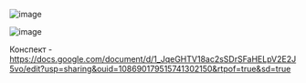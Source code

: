 ![image](https://user-images.githubusercontent.com/113089548/214920961-745fddb4-592f-4495-8ba9-b0ac0bd4eb9b.png)

![image](https://user-images.githubusercontent.com/113089548/214921004-d8a13b2a-0044-41fa-ad07-00a4ebbaaf87.png)

Конспект - https://docs.google.com/document/d/1_JqeGHTV18ac2sSDrSFaHELpV2E2J5vo/edit?usp=sharing&ouid=108690179515741302150&rtpof=true&sd=true
